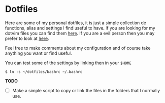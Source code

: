 # Dotfiles

Here are some of my personal dotfiles, it is just a simple collection de functions,
alias and settings I find useful to have. If you are looking for my dotvim files
you can find them [here](https://github.com/mike325/.vim).
If you are a evil person then you may prefer to look at
[here](https://github.com/mike325/.emacs.d).

Feel free to make comments about my configuration and of course take anything
you want or find useful.

You can test some of the settings by linking then in your `$HOME`

```
$ ln -s ~/dotfiles/bashrc ~/.bashrc
```

**TODO**
- [ ] Make a simple script to copy or link the files in the folders that
I normally use.
